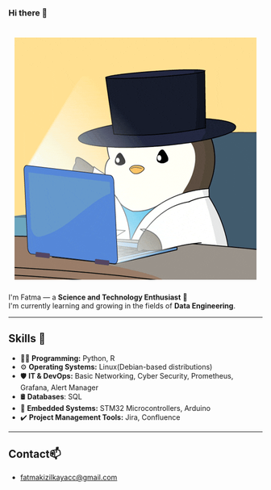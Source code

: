 ### Hi there 👋
<h1 align="center">
  <img src="https://github.com/consguic/consguic/blob/main/giphy.gif" />
</h1>


I'm Fatma — a **Science and Technology Enthusiast** 🚀  
I'm currently learning and growing in the fields of **Data Engineering**.

---

## Skills 🔧

- 👨‍💻 **Programming:** Python, R
- ⚙️ **Operating Systems:** Linux(Debian-based distributions)
- 🛡️ **IT & DevOps:** Basic Networking, Cyber Security, Prometheus, Grafana, Alert Manager
- 🛢️ **Databases**: SQL
- 💽 **Embedded Systems:** STM32 Microcontrollers, Arduino
- ✔️ **Project Management Tools:** Jira, Confluence

---

## Contact📫
- fatmakizilkayacc@gmail.com
